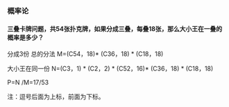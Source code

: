 ### 概率论

#### 三叠卡牌问题，共54张扑克牌，如果分成三叠，每叠18张，那么大小王在一叠的概率是多少？

分成3份 总的分法 M=(C54，18)* (C36，18) * (C18，18) 

大小王在同一份 N=(C3，1) * (C2，2) * (C52，16)* (C36，18) * (C18，18) 

P=N /M=17/53 

注：逗号后面为上标，前面为下标。